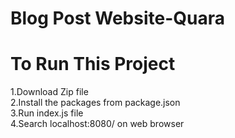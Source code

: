 # Blog Post Website-Quara

# To Run This Project

1.Download Zip file <br>
2.Install the packages from package.json <br>
3.Run index.js file <br>
4.Search localhost:8080/ on web browser <br>
